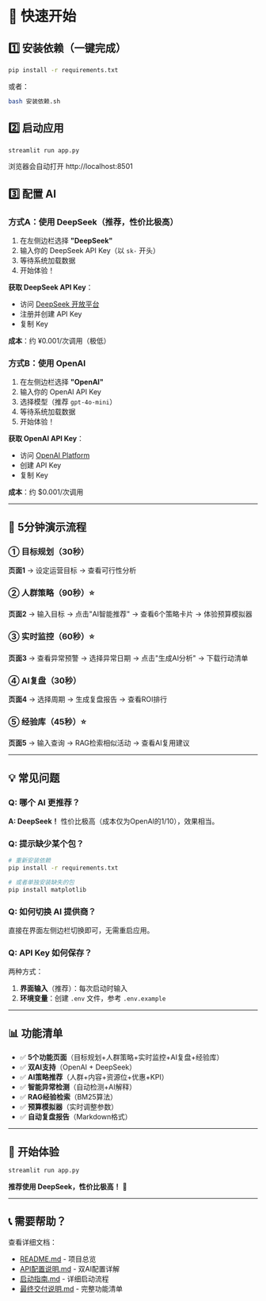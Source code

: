 # 🚀 快速开始

## 1️⃣ 安装依赖（一键完成）

```bash
pip install -r requirements.txt
```

或者：
```bash
bash 安装依赖.sh
```

## 2️⃣ 启动应用

```bash
streamlit run app.py
```

浏览器会自动打开 http://localhost:8501

## 3️⃣ 配置 AI

### 方式A：使用 DeepSeek（推荐，性价比极高）

1. 在左侧边栏选择 **"DeepSeek"**
2. 输入你的 DeepSeek API Key（以 `sk-` 开头）
3. 等待系统加载数据
4. 开始体验！

**获取 DeepSeek API Key**：
- 访问 [DeepSeek 开放平台](https://platform.deepseek.com/)
- 注册并创建 API Key
- 复制 Key

**成本**：约 ¥0.001/次调用（极低）

### 方式B：使用 OpenAI

1. 在左侧边栏选择 **"OpenAI"**
2. 输入你的 OpenAI API Key
3. 选择模型（推荐 `gpt-4o-mini`）
4. 等待系统加载数据
5. 开始体验！

**获取 OpenAI API Key**：
- 访问 [OpenAI Platform](https://platform.openai.com/api-keys)
- 创建 API Key
- 复制 Key

**成本**：约 $0.001/次调用

---

## 🎯 5分钟演示流程

### ① 目标规划（30秒）
**页面1** → 设定运营目标 → 查看可行性分析

### ② 人群策略（90秒）⭐
**页面2** → 输入目标 → 点击"AI智能推荐" → 查看6个策略卡片 → 体验预算模拟器

### ③ 实时监控（60秒）⭐
**页面3** → 查看异常预警 → 选择异常日期 → 点击"生成AI分析" → 下载行动清单

### ④ AI复盘（30秒）
**页面4** → 选择周期 → 生成复盘报告 → 查看ROI排行

### ⑤ 经验库（45秒）⭐
**页面5** → 输入查询 → RAG检索相似活动 → 查看AI复用建议

---

## 💡 常见问题

### Q: 哪个 AI 更推荐？
**A: DeepSeek！** 性价比极高（成本仅为OpenAI的1/10），效果相当。

### Q: 提示缺少某个包？
```bash
# 重新安装依赖
pip install -r requirements.txt

# 或者单独安装缺失的包
pip install matplotlib
```

### Q: 如何切换 AI 提供商？
直接在界面左侧边栏切换即可，无需重启应用。

### Q: API Key 如何保存？
两种方式：
1. **界面输入**（推荐）：每次启动时输入
2. **环境变量**：创建 `.env` 文件，参考 `.env.example`

---

## 📊 功能清单

- ✅ **5个功能页面**（目标规划+人群策略+实时监控+AI复盘+经验库）
- ✅ **双AI支持**（OpenAI + DeepSeek）
- ✅ **AI策略推荐**（人群+内容+资源位+优惠+KPI）
- ✅ **智能异常检测**（自动检测+AI解释）
- ✅ **RAG经验检索**（BM25算法）
- ✅ **预算模拟器**（实时调整参数）
- ✅ **自动复盘报告**（Markdown格式）

---

## 🎉 开始体验

```bash
streamlit run app.py
```

**推荐使用 DeepSeek，性价比极高！** 🚀

---

## 📞 需要帮助？

查看详细文档：
- [README.md](README.md) - 项目总览
- [API配置说明.md](API配置说明.md) - 双AI配置详解
- [启动指南.md](启动指南.md) - 详细启动流程
- [最终交付说明.md](最终交付说明.md) - 完整功能清单

